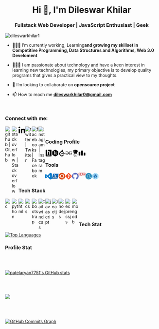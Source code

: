
<h1 align="center">Hi 👋, I'm Dileswar Khilar</h1>
<h3 align="center">Fullstack Web Developer | JavaScript Enthusiast | Geek</h3>

<p align="left"> <img src="https://komarev.com/ghpvc/?username=dileswarkhilar1&label=Profile%20views&color=0e75b6&style=flat" alt="dileswarkhilar1" /> </p>

- 👨🏽‍💻 I’m currently working, Learning**and growing my skillset in Competitive Programming, Data Structures and Algorithms, Web 3.0 Develoment**

- 👨🏽‍💻 I am passionate about technology and have a keen interest in learning new technologies, my primary objective is to develop quality programs that gives a practical view to my thoughts.

- 🤝 I’m looking to collaborate on **opensource project**

- 📫 How to reach me **dileswarkhilar0@gmail.com**
</br>

### Connect with me:
<a href="https://github.com/dileswarkhilar" target="_blank" rel="noreferrer"><img align="left" alt="github | Github" width="22px" src="https://cdn-icons-png.flaticon.com/512/25/25231.png" />
<a/>

<a href="https://github.com/dileswarkhilar" target="_blank" rel="noreferrer"><img align="left" alt="stackoverflow | Stackoverflow" width="22px" src="https://cdn.jsdelivr.net/npm/simple-icons@3.0.1/icons/stackoverflow.svg" />
<a/>

<a href="https://github.com/dileswarkhilar" target="_blank" rel="noreferrer"><img align="left" alt="github | Github" width="22px" src="https://raw.githubusercontent.com/dileswarkhilar/dileswarkhilar/4f5b3519aa1644ebfb37f26caaa601fdfdcc16b1/images/LinkedIn.svg" />
<a/>

<a href="https://twitter.com/iamdileswar" target="_blank" rel="noreferrer" ><img align="left" alt="twitter | Twitter" width="22px" src="https://cdn.jsdelivr.net/npm/simple-icons@v3/icons/twitter.svg" /></a>

<a ><img align="left" alt="facebooks | Facebook" width="22px" src="https://cdn.jsdelivr.net/npm/simple-icons@v3/icons/facebook.svg" /></a>

<a href="https://www.instagram.com/dileswarkhilar/" target="_blank" rel="noreferrer"><img align="left" alt="instagram | Instagram" width="22px" src="https://cdn.jsdelivr.net/npm/simple-icons@v3/icons/instagram.svg" /></a>
</br>

### Coding Profile

<a href="https://github.com/dileswarkhilar" target="_blank" rel="noreferrer"><img align="left" alt="hackerearth | Hackerearth" width="22px" src="https://github.com/dileswarkhilar/dileswarkhilar/blob/main/images/coding%20profile/hackerearth.svg" />
<a/>

<a href="https://github.com/dileswarkhilar" target="_blank" rel="noreferrer"><img align="left" alt="hackerrank | Hackerrank" width="22px" src="https://github.com/dileswarkhilar/dileswarkhilar/blob/main/images/coding%20profile/hackerrank.svg" />
<a/>

<a href="https://github.com/dileswarkhilar" target="_blank" rel="noreferrer"><img align="left" alt="leetcode | Leetcode" width="22px" src="https://github.com/dileswarkhilar/dileswarkhilar/blob/main/images/coding%20profile/leetcode.svg" />
<a/>

<a href="https://github.com/dileswarkhilar" target="_blank" rel="noreferrer"><img align="left" alt="geeksforgeeks | GeeksforGeeks" width="22px" src="https://github.com/dileswarkhilar/dileswarkhilar/blob/main/images/coding%20profile/geeksforgeeks.svg" />
<a/>

<a href="https://github.com/dileswarkhilar" target="_blank" rel="noreferrer"><img align="left" alt="codechef | Codechef" width="22px" src="https://github.com/dileswarkhilar/dileswarkhilar/blob/main/images/coding%20profile/codechef.svg" />
<a/>


<a href="https://github.com/dileswarkhilar" target="_blank" rel="noreferrer"><img align="left" alt="codeforces | Codeforces" width="22px" src="https://github.com/dileswarkhilar/dileswarkhilar/blob/main/images/coding%20profile/codeforces.svg" />
<a/>




</br>



### Tools

<img align="left" alt="vscode" width="22px" src="https://github.com/dileswarkhilar/dileswarkhilar/blob/main/images/techstack%20color%20svg/visual-studio-code.svg"/>
<img align="left" alt="powershell" width="22px" src="https://github.com/dileswarkhilar/dileswarkhilar/blob/main/images/techstack%20color%20svg/powershell.svg"/>
<img align="left" alt="ubuntu" width="22px" src="https://github.com/dileswarkhilar/dileswarkhilar/blob/main/images/techstack%20color%20svg/ubuntu.svg"/>
<img align="left" alt="git" width="22px" src="https://github.com/dileswarkhilar/dileswarkhilar/blob/main/images/techstack%20color%20svg/git.svg"/>
<img align="left" alt="GitHub" width="22px" src="https://github.com/dileswarkhilar/dileswarkhilar/blob/main/images/techstack%20color%20svg/github.svg"/>
<img align="left" alt="npm" width="22px" src="https://github.com/dileswarkhilar/dileswarkhilar/blob/main/images/techstack%20color%20svg/npm.svg"/>
<img align="left" alt="yarn" width="22px" src="https://github.com/dileswarkhilar/dileswarkhilar/blob/main/images/techstack%20color%20svg/yarn.svg"/>
<img align="webpack" alt="yarn" width="22px" src="https://github.com/dileswarkhilar/dileswarkhilar/blob/main/images/techstack%20color%20svg/webpack.svg"/>
  
  
  
</br>

### Tech Stack

<img align="left" alt="c" width="22px" src="https://upload.wikimedia.org/wikipedia/commons/1/18/ISO_C%2B%2B_Logo.svg"/>
<img align="left" alt="python" width="22px" src="https://upload.wikimedia.org/wikipedia/commons/c/c3/Python-logo-notext.svg"/>
<img align="left" alt="html" width="22px" src="https://www.freepnglogos.com/uploads/html5-logo-png/html5-logo-html-logo-0.png"/>
<img align="left" alt="css" width="22px" src="https://upload.wikimedia.org/wikipedia/commons/6/62/CSS3_logo.svg"/>
<img align="left" alt="bootstrap" width="22px" src="https://upload.wikimedia.org/wikipedia/commons/b/b2/Bootstrap_logo.svg"/>
<img align="left" alt="tailwindcss" width="22px" src="https://upload.wikimedia.org/wikipedia/commons/d/d5/Tailwind_CSS_Logo.svg"/>
<img align="left" alt="javascript" width="22px" src="https://upload.wikimedia.org/wikipedia/commons/9/99/Unofficial_JavaScript_logo_2.svg"/>
<img align="left" alt="reactjs" width="22px" src="https://cdn.freebiesupply.com/logos/large/2x/react-1-logo-png-transparent.png"/>
<img align="left" alt="nodejs" width="22px" src="https://raw.githubusercontent.com/danielcranney/readme-generator/main/public/icons/skills/nodejs-colored.svg"/>
<img align="left" alt="expressjs" width="22px" src="https://raw.githubusercontent.com/danielcranney/readme-generator/main/public/icons/skills/express-colored.svg"/>
<img align="left" alt="mongodb" width="22px" src="https://infinapps.com/wp-content/uploads/2018/10/mongodb-logo.png"/>

</br>
</br>
</br>

### Tech Stat

<a href="https://github.com/dileswarkhilar" align="left"><img src="https://github-readme-stats.vercel.app/api/top-langs/?username=dileswarkhilar&langs_count=10&title_color=0891b2&text_color=ffffff&icon_color=0891b2&bg_color=1c1917&hide_border=true&locale=en&custom_title=Top%20%Languages" alt="Top Languages" /></a>

### Profile Stat

</br>
</br>

<a href="http://www.github.com/dileswarkhilar"><img src="https://github-readme-stats.vercel.app/api?username=dileswarkhilar&show_icons=true&hide=&count_private=true&title_color=0891b2&text_color=ffffff&icon_color=0891b2&bg_color=1c1917&hide_border=true&show_icons=true" alt="patelaryan7751's GitHub stats" /></a>

</br>
</br>

<a  href="http://www.github.com/dileswarkhilar"><img src="https://github-readme-streak-stats.herokuapp.com/?user=dileswarkhilar&stroke=ffffff&background=1c1917&ring=0891b2&fire=0891b2&currStreakNum=ffffff&currStreakLabel=0891b2&sideNums=ffffff&sideLabels=ffffff&dates=ffffff&hide_border=true" /></a>

</br>
</br>

<a href="http://www.github.com/dileswarkhilar"><img src="https://activity-graph.herokuapp.com/graph?username=dileswarkhilar&bg_color=1c1917&color=ffffff&line=0891b2&point=ffffff&area_color=1c1917&area=true&hide_border=true&custom_title=GitHub%20Commits%20Graph" alt="GitHub Commits Graph" /></a>




